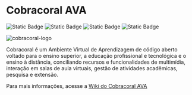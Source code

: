 # Cobracoral AVA

![Static Badge](https://img.shields.io/badge/ruby-3.2.2-red)
![Static Badge](https://img.shields.io/badge/rails-7.1-red)
![Static Badge](https://img.shields.io/badge/redis-5.4-red)
![Static Badge](https://img.shields.io/badge/postgresql-1.0-blue)


![cobracoral-logo](https://github.com/user-attachments/assets/4c5b7db7-b9a4-488d-9fb6-22b6e6c35b2a)

Cobracoral é um Ambiente Virtual de Aprendizagem de código aberto voltado para o ensino superior, a educação profissional e tecnológica e o ensino à distância, conciliando recursos e funcionalidades de multimídia, interação em salas de aula virtuais, gestão de atividades acadêmicas, pesquisa e extensão.

Para mais informações, acesse a [Wiki do Cobracoral AVA](https://github.com/KaiXtr/cobracoral-ava/wiki)
